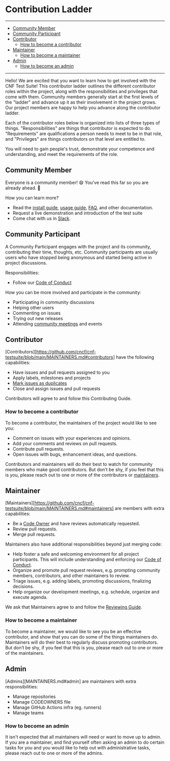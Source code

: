 # Contribution Ladder

---
* [Community Member](#community-member)
* [Community Participant](#community-participant)
* [Contributor](#contributor)
  * [How to become a contributor](#how-to-become-a-contributor)
* [Maintainer](#maintainer)
  * [How to become a maintainer](#how-to-become-a-maintainer)
* [Admin](#admin)
  * [How to become an admin](#admin)
---

Hello! We are excited that you want to learn how to get involved with the CNF Test Suite! This contributor ladder outlines the different contributor roles within the project, along with the responsibilities and privileges that come with them. Community members generally start at the first levels of the "ladder" and advance up it as their involvement in the project grows. Our project members are happy to help you advance along the contributor ladder.

Each of the contributor roles below is organized into lists of three types of things. "Responsibilities" are things that contributor is expected to do. "Requirements" are qualifications a person needs to meet to be in that role, and "Privileges" are things contributors on that level are entitled to.

You will need to gain people's trust, demonstrate your competence and understanding, and meet the requirements of the role.

## Community Member

Everyone is a community member! 😄 You've read this far so you are already ahead. 💯

How you can learn more?

* Read the [install guide](INSTALL.md), [usage guide](USAGE.md), [FAQ](FAQ.md), and other documentation.
* Request a live demonstration and introduction of the test suite
* Come chat with us in [Slack](https://cloud-native.slack.com/archives/C014TNCEX8R).

## Community Participant

A Community Participant engages with the project and its community, contributing their time, thoughts, etc. Community participants are usually users who have stopped being anonymous and started being active in project discussions.

Responsibilities:
- Follow our [Code of Conduct](code-of-conduct.md)

How you can be more involved and participate in the community:

* Participating in community discussions
* Helping other users
* Commenting on issues
* Trying out new releases
* Attending [community meetings](https://github.com/cncf/cnf-testsuite#communication-and-community-meetings) and events

## Contributor

[Contributors][https://github.com/cncf/cnf-testsuite/blob/main/MAINTAINERS.md#contributors] have the following capabilities:

* Have issues and pull requests assigned to you
* Apply labels, milestones and projects
* [Mark issues as duplicates](https://help.github.com/en/articles/about-duplicate-issues-and-pull-requests)
* Close and assign issues and pull requests

Contributors will agree to and follow this Contributing Guide.

### How to become a contributor

To become a contributor, the maintainers of the project would like to see you:

* Comment on issues with your experiences and opinions.
* Add your comments and reviews on pull requests.
* Contribute pull requests.
* Open issues with bugs, enhancement ideas, and questions.

Contributors and maintainers will do their best to watch for community members
who make good contributors. But don’t be shy, if you feel that this is you,
please reach out to one or more of the contributors or [maintainers](MAINTAINERS.md).


## Maintainer

[Maintainers][https://github.com/cncf/cnf-testsuite/blob/main/MAINTAINERS.md#maintainers] are members with extra capabilities:

* Be a [Code Owner](.github/CODEOWNERS) and have reviews automatically requested.
* Review pull requests.
* Merge pull requests.

Maintainers also have additional responsibilities beyond just merging code:

* Help foster a safe and welcoming environment for all project participants.
  This will include understanding and enforcing our [Code of Conduct](code-of-conduct.md).
* Organize and promote pull request reviews, e.g. prompting community members,
  contributors, and other maintainers to review.
* Triage issues, e.g. adding labels, promoting discussions, finalizing decisions.
* Help organize our development meetings, e.g. schedule, organize and
  execute agenda.

We ask that Maintainers agree to and follow the [Reviewing Guide](REVIEWING.md).


### How to become a maintainer

To become a maintainer, we would like to see you be an effective
contributor, and show that you can do some of the things maintainers do.
Maintainers will do their best to regularly discuss promoting contributors. But
don’t be shy, if you feel that this is you, please reach out to one or more of
the maintainers.

## Admin

[Admins][MAINTAINERS.md#admin] are maintainers with extra responsibilities:


* Manage repositories
* Manage CODEOWNERS file
* Manage GitHub Actions infra (eg. runners)
* Manage teams


### How to become an admin

It isn't expected that all maintainers will need or want to move up to admin. If
you are a maintainer, and find yourself often asking an admin to do certain
tasks for you and you would like to help out with administrative tasks, please
reach out to one or more of the admins.
